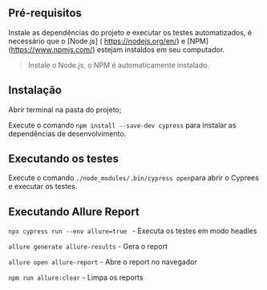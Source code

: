 ## Pré-requisitos

Instale as dependências do projeto e executar os testes automatizados, é necessário que o [Node.js] ( https://nodejs.org/en/) e [NPM] (https://www.npmjs.com/) estejam instaldos em seu computador.

> Instale o Node.js, o NPM é automaticamente instalado.

## Instalação 

Abrir terminal na pasta do projeto;

Execute o comando  `npm install --save-dev cypress` para instalar as dependências de desenvolvimento.

## Executando os testes

Execute o comando `./node_modules/.bin/cypress open`para abrir o Cyprees e executar os testes.

## Executando Allure Report

`npx cypress run --env allure=true ` - Executa os testes em modo headles

 `allure generate allure-results` - Gera o report

`allure open allure-report` - Abre o report no navegador

 `npm run allure:clear` - Limpa os reports

